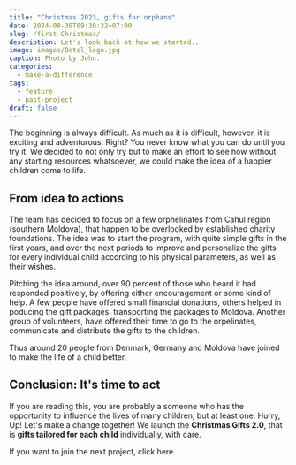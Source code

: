 ```yaml
---
title: "Christmas 2023, gifts for orphans"
date: 2024-08-30T09:30:32+07:00
slug: /first-Christmas/
description: Let's look back at how we started...
image: images/Betel_logo.jpg
caption: Photo by John.
categories:
  - make-a-difference
tags:
  - feature
  - past-project
draft: false
---
```


The beginning is always difficult. As much as it is difficult, however, it is exciting and adventurous.
Right?
You never know what you can do until you try it. We decided to not only try but to make an effort to see how without any starting resources whatsoever, we could make the idea of a happier children come to life.


## From idea to actions

The team has decided to focus on a few orphelinates from Cahul region (southern Moldova), that happen to be overlooked by established charity foundations. The idea was to start the program, with quite simple gifts in the first years, and over the next periods to improve and personalize the gifts for every individual child according to his physical parameters, as well as their wishes. 

Pitching the idea around, over 90 percent of those who heard it had responded positively, by offering either encouragement or some kind of help. A few people have offered  small financial donations, others helped in poducing the gift packages, transporting the packages to Moldova. Another group of volunteers, have offered their time to go to the orpelinates, communicate and distribute the gifts to the children. 

Thus around 20 people from Denmark, Germany and Moldova have joined to make the life of a child better. 


## Conclusion: It's time to act

If you are reading this, you are probably a someone who has the opportunity to influence the lives of many children, but at least one. 
Hurry, Up! Let's make a change together!
We launch the **Christmas Gifts 2.0**, that is **gifts tailored for each child** individually, with care.

If you want to join the next project, click here.